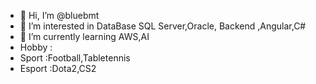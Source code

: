 - 👋 Hi, I’m @bluebmt
- 👀 I’m interested in DataBase SQL Server,Oracle, Backend ,Angular,C#
- 🌱 I’m currently learning AWS,AI
- Hobby :
-  Sport  :Football,Tabletennis
-  Esport :Dota2,CS2


<!---
bluebmt/bluebmt is a ✨ special ✨ repository because its `README.md` (this file) appears on your GitHub profile.
You can click the Preview link to take a look at your changes.
--->
